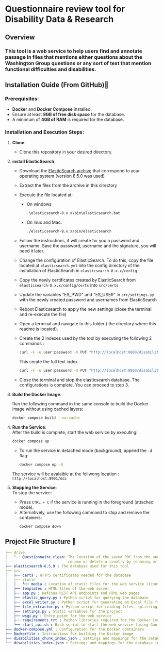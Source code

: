 # Questionnaire review tool for Disability Data & Research

## Overview

### This tool is a web service to help users find and annotate passage in files that mentions either questions about the Washington Group questions or any sort of text that mention functional difficulties and disabilities.

## Installation Guide (From GitHub)🔧

### Prerequisites:
- **Docker** and **Docker Compose** installed.
- Ensure at least **8GB of free disk space** for the database.
- A minimum of **4GB of RAM** is required for the database.

### Installation and Execution Steps:

1. **Clone**:  
   - Clone this repository in your desired directory.

2. **install ElasticSearch** 
   - Download the [ElasticSearch archive](https://www.elastic.co/downloads/past-releases#elasticsearch) that correspond to your operating system (version  8.5.0 was used)
   - Extract the files from the archive in this directory
   - Execute the file located at: 
   
      - On windows
         ```cmd
         .\elasticsearch-8.x.x\bin\elasticsearch.bat
         ```
      - On lnux and Mac:
         ```bash
         ./elasticsearch-8.x.x/bin/elasticsearch
         ```
   - Follow the instructions, it will create for you a password and username. Save the password, username and the signature, you will need it later.
   - Change the configuration of ElasticSearch. To do this, copy the file located at `elasticsearch.yml` into the config directory of the installation of ElasticSearch in `elasticsearch-8.x.x/config`
   - Copy the newly certificates created by ElasticSearch from `elasticsearch-8.x.x/config/certs` into `src/certs`
   - Update the variables "ES_PWD" and "ES_USER" in `src/settings.py` with the newly created password and usernames from ElasticSearch
   - Reboot Elasticsearch to apply the new settings (close the terminal and re-execute the file)
   - Open a terminal and navigate to this folder ( the directory where this readme is located).
   - Create the 2 indexes used by the tool by executing the following 2 commands :

      ```bash
      curl -k -u user:password -X PUT "http://localhost:9800/disabilities_clean" -d @disabilities_index.json --header "Content-Type: application/json"
      ```
      This create the full text index

      ```bash
      curl -k -u user:password -X PUT "http://localhost:9800/disabilities_chunks_clean" -d @disabilities_chunk_index.json --header "Content-Type: application/json"
      ```
   - Close the terminal and stop the elasticsearch database. The configurations is complete. You can proceed to step 3.


3. **Build the Docker Image**: 

   Run the following command in tne same console to build the Docker image without using cached layers:  
   ```bash
   docker compose build --no-cache
   ```

4. **Run the Service**:  
   After the build is complete, start the web service by executing:  
   ```bash
   docker compose up
   ```  
   - To run the service in detached mode (background), append the `-d` flag:  
     ```bash
     docker compose up -d
     ```
    The service will be avalaible at the follwong location : `http://localhost:8901/ddi`

5. **Stopping the Service**:  
   To stop the service:  
   - Press `CTRL + C` if the service is running in the foreground (attached mode).  
   - Alternatively, use the following command to stop and remove the containers:  
     ```bash
     docker compose down
     ```

## Project File Structure 📁

```yaml
├── drive
│   └── Questionnaire_clean: The location of the saved PDF from the analysis tool. It's here you can add, 
│                            rename or delete a country by renaming or deleting its folder
├── elasticsearch-8.5.0 : The database used for this tool
├── src
│   ├── certs : HTTPS certificates needed for the database
│   ├── static 
│   │   └── media : Location of static files for the web service (icons, images, JS libraries, etc.)
│   ├── templates : HTML files of the web server
│   ├── app.py : Defines REST API endpoints and HTML web pages
│   ├── elastic_query.py : Python script for querying the database
│   ├── excel_writer.py : Python script for generating an Excel file from user annotations
│   ├── file_extractor.py : Python script for reading files, splitting them into chunks, and uploading them to the database
│   ├── settings.py : Static variables for the project
│   ├── wsgi.py : Entry point for the web service
│   ├── requirements.txt : Python libraries required for the Docker image
│   └── start_api.sh : Bash script to start the web service (using Gunicorn)
├── docker-compose.yml : Configuration for the Docker containers
├── Dockerfile : Instructions for building the Docker image
├── disabilities_chunk_index.json : Settings and mappings for the database index containing file chunks
└── disabilities_index.json : Settings and mappings for the database index containing full files as text
```
